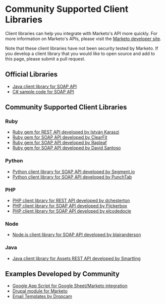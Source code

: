 # Community Supported Client Libraries

Client libraries can help you integrate with Marketo's API more quickly. For more information on Marketo's APIs, please visit the [Marketo developer site](http://developers.marketo.com/documentation/rest/).

Note that these client libraries have not been security tested by Marketo. If you develop a client library that you would like to open source and add to this page, please submit a pull request.  

## Official Libraries

* [Java client library for SOAP API](https://github.com/Marketo/SOAP-API-Java-Client)
* [C# sample code for SOAP API](https://github.com/Marketo/C-Sample-Code)

## Community Supported Client Libraries  

### Ruby
* [Ruby gem for REST API developed by István Karaszi](https://github.com/raszi/mrkt)
* [Ruby gem for SOAP API developed by ClearFit](https://github.com/ClearFit/marketo-api-ruby)
* [Ruby gem for SOAP API developed by Rapleaf](https://github.com/Rapleaf/marketo_gem)
* [Ruby gem for SOAP API developed by David Santoso](https://github.com/davidsantoso/markety)

### Python
* [Python client library for SOAP API developed by Segment.io](https://github.com/segmentio/marketo-python)
* [Python client library for SOAP API developed by PunchTab](https://github.com/PunchTab/suds-marketo)

### PHP
* [PHP client library for REST API developed by dchesterton](https://github.com/dchesterton/marketo-rest-api)
* [PHP client library for SOAP API developed by Flickerbox](https://github.com/flickerbox/marketo)
* [PHP client library for SOAP API developed by elcodedocle](https://github.com/elcodedocle/marketo-soap-api-php-client)

### Node
* [Node.js client library for SOAP API developed by blairanderson](https://github.com/Datahero/node-marketo)

### Java
* [Java client library for Assets REST API developed by Smartling](https://github.com/Smartling/marketo-rest-sdk-java)

## Examples Developed by Community 

* [Google App Script for Google Sheet/Marketo integration](https://github.com/khalstvedt/mkto_google-spreadsheet)
* [Drupal module for Marketo](https://github.com/MarketoMA/marketo_ma)
* [Email Templates by Dropcam](https://github.com/dropcam/marketo-email-templates)



